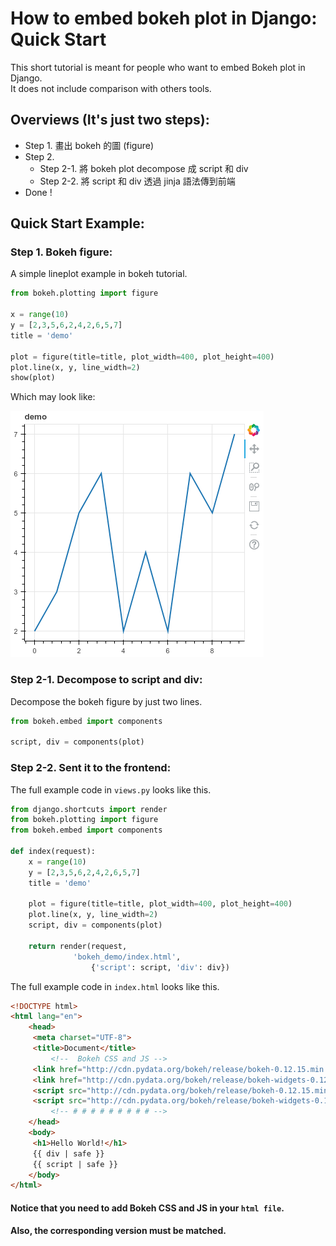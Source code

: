 # How to embed bokeh plot in Django: Quick Start
This short tutorial is meant for people who want to embed Bokeh plot in Django.     
It does not include comparison with others tools.

## Overviews (It's just two steps):
- Step 1. 畫出 bokeh 的圖 (figure)
- Step 2.       
    - Step 2-1. 將 bokeh plot decompose 成 script 和 div     
    - Step 2-2. 將 script 和 div 透過 jinja 語法傳到前端     
- Done !

## Quick Start Example:
### Step 1. Bokeh figure:    
A simple lineplot example in bokeh tutorial.

```python
from bokeh.plotting import figure

x = range(10)
y = [2,3,5,6,2,4,2,6,5,7]
title = 'demo'

plot = figure(title=title, plot_width=400, plot_height=400)
plot.line(x, y, line_width=2)
show(plot)
```    

Which may look like:    

![](./github_imgs/example_lineplot01.png)


### Step 2-1. Decompose to script and div:
Decompose the bokeh figure by just two lines.
```python
from bokeh.embed import components

script, div = components(plot)
```

### Step 2-2. Sent it to the frontend:
The full example code in `views.py` looks like this.
```python
from django.shortcuts import render
from bokeh.plotting import figure 
from bokeh.embed import components

def index(request):
    x = range(10)
    y = [2,3,5,6,2,4,2,6,5,7]
    title = 'demo'

    plot = figure(title=title, plot_width=400, plot_height=400)
    plot.line(x, y, line_width=2)
    script, div = components(plot)

    return render(request,
    		  'bokeh_demo/index.html',
    	          {'script': script, 'div': div})
```    
The full example code in `index.html` looks like this.
```html
<!DOCTYPE html>
<html lang="en">
    <head>
	 <meta charset="UTF-8">
	 <title>Document</title>
         <!--  Bokeh CSS and JS -->
	 <link href="http://cdn.pydata.org/bokeh/release/bokeh-0.12.15.min.css" rel="stylesheet" type="text/css">
	 <link href="http://cdn.pydata.org/bokeh/release/bokeh-widgets-0.12.15.min.css" rel="stylesheet" type="text/css">
	 <script src="http://cdn.pydata.org/bokeh/release/bokeh-0.12.15.min.js"></script>
	 <script src="http://cdn.pydata.org/bokeh/release/bokeh-widgets-0.12.15.min.js"></script>
         <!-- # # # # # # # # # -->
    </head>
    <body>
	 <h1>Hello World!</h1>
	 {{ div | safe }}
	 {{ script | safe }}
    </body>
</html>
```    
#### Notice that you need to add Bokeh CSS and JS in your `html file`.    
#### Also, the corresponding version must be matched.
